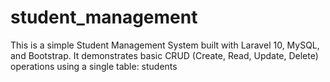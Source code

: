 # student_management
This is a simple Student Management System built with Laravel 10, MySQL, and Bootstrap. It demonstrates basic CRUD (Create, Read, Update, Delete) operations using a single table: students
